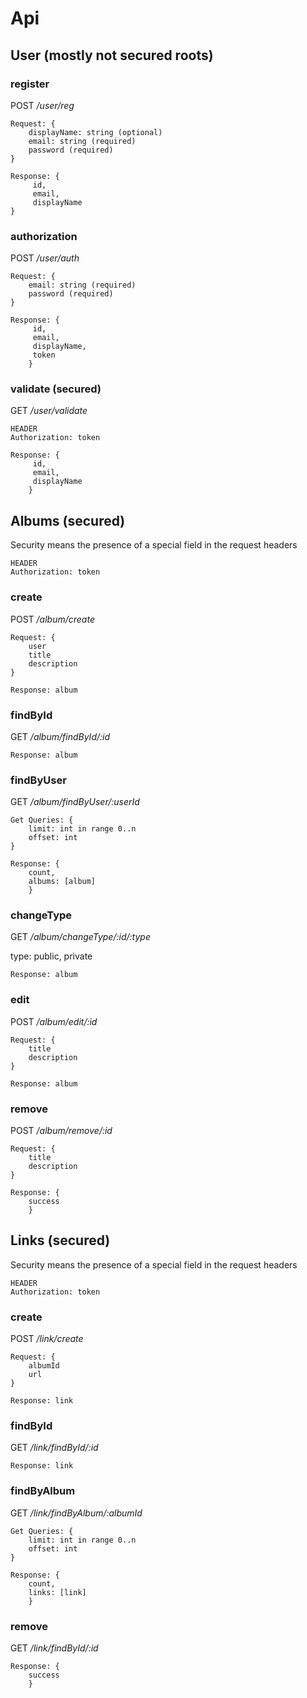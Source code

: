 # Api

## User (mostly not secured roots)
### register
POST _/user/reg_
 
```
Request: {
    displayName: string (optional)
    email: string (required)
    password (required) 
}

Response: {
     id,
     email,
     displayName
}
```
 
 
### authorization 
POST _/user/auth_

```
Request: {
    email: string (required)
    password (required) 
}

Response: {
     id,
     email,
     displayName,
     token
    }
```

### validate (secured)
GET _/user/validate_

```
HEADER
Authorization: token

Response: {
     id,
     email,
     displayName
    }
```

## Albums (secured)

Security means the presence of a special field in the request headers

```
HEADER
Authorization: token
```

### create
POST _/album/create_
 
```
Request: {
    user
    title
    description
}

Response: album
```
 
 
### findById 
GET _/album/findById/:id_

```
Response: album
```

### findByUser
GET _/album/findByUser/:userId_

```
Get Queries: {
    limit: int in range 0..n
    offset: int
}

Response: {
    count,
    albums: [album]
    }
```


### changeType
GET _/album/changeType/:id/:type_

type: public, private

```
Response: album
```


### edit
POST _/album/edit/:id_

```
Request: {
    title
    description
}

Response: album
```

### remove
POST _/album/remove/:id_

```
Request: {
    title
    description
}

Response: {
    success
    }
```

## Links (secured)

Security means the presence of a special field in the request headers

```
HEADER
Authorization: token
```

### create
POST _/link/create_
 
```
Request: {
    albumId
    url
}

Response: link
```
 
 
### findById 
GET _/link/findById/:id_

```
Response: link
```

### findByAlbum
GET _/link/findByAlbum/:albumId_

```
Get Queries: {
    limit: int in range 0..n
    offset: int
}

Response: {
    count,
    links: [link]
    }
```

### remove 
GET _/link/findById/:id_

```
Response: {
    success
    }
```
